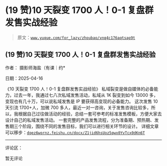 # (19 赞)10 天裂变 1700 人！0-1 复盘群发售实战经验

> 原文：[`www.yuque.com/for_lazy/zhoubao/vnq4c176aqtsap9t`](https://www.yuque.com/for_lazy/zhoubao/vnq4c176aqtsap9t)

## (19 赞)10 天裂变 1700 人！0-1 复盘群发售实战经验

作者： 摄影师海盐（有课｜约*

日期：2025-04-16

《10 天裂变 1700 人！0-1 复盘群发售实战经验》
私域裂变是做自媒体的必备能力，过去一年，我通过七八次私域发售活动，私域从 1K 裂变到如今 13000 多，变现也有几十万，可以说私域发售是 IP 要获得高变现的必备能力。
这次发售 10 天引流 1700+人，加微 700 多人，最近一对一咨询，关于发售咨询比较多，所以，我根据自己过往做活动的经验，总结一套可参考的标准发售模板，方便大家去设计自己的私域发售活动。
一套完整的产品发售流程，分为准备期、预热期、发售期三个阶段，围绕不同的发售目标，我们可以进行相关环节的设计。
详细文章可以移步：[`dqez6wornz.feishu.cn/docx/Z1jid6hsUoz5qwx0YvTcx0dKn6T`](https://dqez6wornz.feishu.cn/docx/Z1jid6hsUoz5qwx0YvTcx0dKn6T)

* * *

评论区：

暂无评论